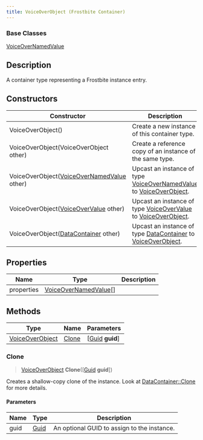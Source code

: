 ```yaml
---
title: VoiceOverObject (Frostbite Container)
---
```

### Base Classes

[VoiceOverNamedValue](VoiceOverNamedValue)

## Description

A container type representing a Frostbite instance entry.

## Constructors

| Constructor                                                                | Description                                                                                                           |
| -------------------------------------------------------------------------- | --------------------------------------------------------------------------------------------------------------------- |
| VoiceOverObject()                                                          | Create a new instance of this container type.                                                                         |
| VoiceOverObject(VoiceOverObject other)                                     | Create a reference copy of an instance of the same type.                                                              |
| VoiceOverObject([VoiceOverNamedValue](VoiceOverNamedValue) other)          | Upcast an instance of type [VoiceOverNamedValue](VoiceOverNamedValue) to [VoiceOverObject](VoiceOverObject).          |
| VoiceOverObject([VoiceOverValue](VoiceOverValue) other)                    | Upcast an instance of type [VoiceOverValue](VoiceOverValue) to [VoiceOverObject](VoiceOverObject).                    |
| VoiceOverObject([DataContainer](/vext/ref/cls/shr/datacontainer) other) | Upcast an instance of type [DataContainer](/vext/ref/cls/shr/datacontainer) to [VoiceOverObject](VoiceOverObject). |

## Properties

| Name       | Type                                           | Description |
| ---------- | ---------------------------------------------- | ----------- |
| properties | [VoiceOverNamedValue](VoiceOverNamedValue)\[\] |             |

## Methods

| Type                               | Name            | Parameters                                     |
| ---------------------------------- | --------------- | ---------------------------------------------- |
| [VoiceOverObject](VoiceOverObject) | [Clone](#clone) | \[[Guid](/vext/ref/cls/shr/guid) **guid**\] |

### Clone

> [VoiceOverObject](VoiceOverObject) **Clone**(\[[Guid](/vext/ref/cls/shr/guid) **guid**\])

Creates a shallow-copy clone of the instance. Look at [DataContainer::Clone](/vext/ref/cls/shr/datacontainer#clone) for more details.

#### Parameters

| Name | Type         | Description                                 |
| ---- | ------------ | ------------------------------------------- |
| guid | [Guid](Guid) | An optional GUID to assign to the instance. |
